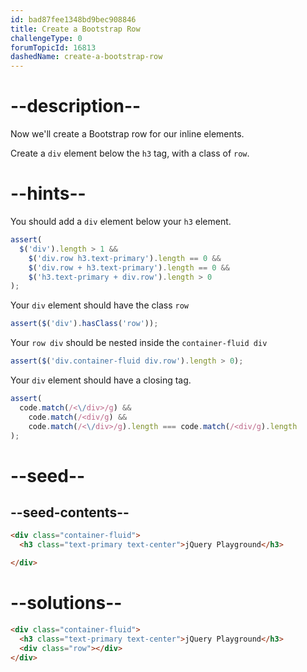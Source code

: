 ```yaml
---
id: bad87fee1348bd9bec908846
title: Create a Bootstrap Row
challengeType: 0
forumTopicId: 16813
dashedName: create-a-bootstrap-row
---
```


# --description--

Now we'll create a Bootstrap row for our inline elements.

Create a `div` element below the `h3` tag, with a class of `row`.

# --hints--

You should add a `div` element below your `h3` element.

```js
assert(
  $('div').length > 1 &&
    $('div.row h3.text-primary').length == 0 &&
    $('div.row + h3.text-primary').length == 0 &&
    $('h3.text-primary + div.row').length > 0
);
```

Your `div` element should have the class `row`

```js
assert($('div').hasClass('row'));
```

Your `row div` should be nested inside the `container-fluid div`

```js
assert($('div.container-fluid div.row').length > 0);
```

Your `div` element should have a closing tag.

```js
assert(
  code.match(/<\/div>/g) &&
    code.match(/<div/g) &&
    code.match(/<\/div>/g).length === code.match(/<div/g).length
);
```

# --seed--

## --seed-contents--

```html
<div class="container-fluid">
  <h3 class="text-primary text-center">jQuery Playground</h3>

</div>
```

# --solutions--

```html
<div class="container-fluid">
  <h3 class="text-primary text-center">jQuery Playground</h3>
  <div class="row"></div>
</div>
```